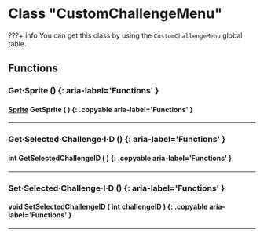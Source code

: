 # Class "CustomChallengeMenu"

???+ info
    You can get this class by using the `CustomChallengeMenu` global table.
        
## Functions

### Get·Sprite () {: aria-label='Functions' }
#### [Sprite](../Sprite.md) GetSprite ( ) {: .copyable aria-label='Functions' }

___
### Get·Selected·Challenge·I·D () {: aria-label='Functions' }
#### int GetSelectedChallengeID ( ) {: .copyable aria-label='Functions' }

___
### Set·Selected·Challenge·I·D () {: aria-label='Functions' }
#### void SetSelectedChallengeID ( int challengeID ) {: .copyable aria-label='Functions' }

___